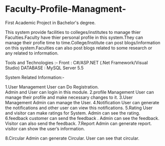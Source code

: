# Faculty-Profile-Managment-
First Academic Project in Bachelor's degree.


This system provide facilities to colleges/institutes to manage thier Faculties.Faculty have thier personal profile in this system.They can manage their profie time to time.College/Institute can post blogs/information on this system.Faculties can also post blogs related to some research or any related to information.

Tools and Technologies :-
Front : C#/ASP.NET (.Net Framework/Visual Studio)
DATABASE : MySQL Server 5.5


System Related Information:-

1.User Management
		 User can Do Registration.			
		Admin and User can login in this module.
2.profile Management
		User can manage their profile and make necessary changes to it.
3.User Management
		Admin can manage the User.
4.Notification
		User can generate the notifications and other user can view this notifications.
5.Rating
		User and visitor can make ratings for System.
		Admin can see the rating.
6.feedback
		customer can send the feedback .
		Admin can see the feedback.
		Visitor can also send the feedback.
7.Report
		Admin can generate report.
		visitor can show the user’s information.

 8.Circular
		Admin can generate Circular.
		User can see that circular.












